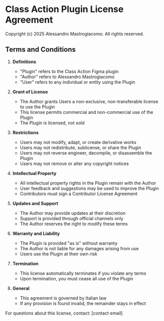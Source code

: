 # Class Action Plugin License Agreement

Copyright (c) 2025 Alessandro Mastrogiacomo. All rights reserved.

## Terms and Conditions

1. **Definitions**
   - "Plugin" refers to the Class Action Figma plugin
   - "Author" refers to Alessandro Mastrogiacomo
   - "User" refers to any individual or entity using the Plugin

2. **Grant of License**
   - The Author grants Users a non-exclusive, non-transferable license to use the Plugin
   - This license permits commercial and non-commercial use of the Plugin
   - The Plugin is licensed, not sold

3. **Restrictions**
   - Users may not modify, adapt, or create derivative works
   - Users may not redistribute, sublicense, or share the Plugin
   - Users may not reverse engineer, decompile, or disassemble the Plugin
   - Users may not remove or alter any copyright notices

4. **Intellectual Property**
   - All intellectual property rights in the Plugin remain with the Author
   - User feedback and suggestions may be used to improve the Plugin
   - Contributors must sign a Contributor License Agreement

5. **Updates and Support**
   - The Author may provide updates at their discretion
   - Support is provided through official channels only
   - The Author reserves the right to modify these terms

6. **Warranty and Liability**
   - The Plugin is provided "as is" without warranty
   - The Author is not liable for any damages arising from use
   - Users use the Plugin at their own risk

7. **Termination**
   - This license automatically terminates if you violate any terms
   - Upon termination, you must cease all use of the Plugin

8. **General**
   - This agreement is governed by Italian law
   - If any provision is found invalid, the remainder stays in effect

For questions about this license, contact: [contact email] 